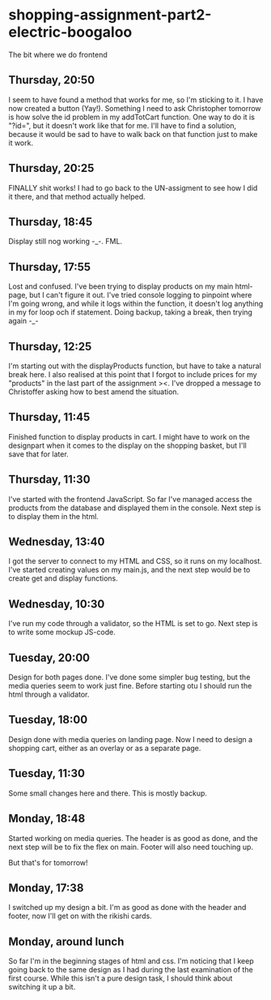 # shopping-assignment-part2-electric-boogaloo

The bit where we do frontend

Thursday, 20:50
-
I seem to have found a method that works for me, so I'm sticking to it. I have now created a button (Yay!). 
Something I need to ask Christopher tomorrow is how solve the id problem in my addTotCart function. One way to do it is "?id=", but it doesn't work like that for me. I'll have to find a solution, because it would be sad to have to walk back on that function just to make it work.

Thursday, 20:25
-
FINALLY shit works! I had to go back to the UN-assigment to see how I did it there, and that method actually helped.

Thursday, 18:45
-
Display still nog working -_-. FML.

Thursday, 17:55
-
Lost and confused. I've been trying to display products on my main html-page, but I can't figure it out. I've tried console logging to pinpoint where I'm going wrong, and while it logs within the function, it doesn't log anything in my for loop och if statement. Doing backup, taking a break, then trying again -_-

Thursday, 12:25
-
I'm starting out with the displayProducts function, but have to take a natural break here. I also realised at this point that I forgot to include prices for my "products" in the last part of the assignment ><. I've dropped a message to Christoffer asking how to best amend the situation.

Thursday, 11:45
-
Finished function to display products in cart. I might have to work on the designpart when it comes to the display on the shopping basket, but I'll save that for later.

Thursday, 11:30
-
I've started with the frontend JavaScript. So far I've managed access the products from the database and displayed them in the console. Next step is to display them in the html.

Wednesday, 13:40
-
I got the server to connect to my HTML and CSS, so it runs on my localhost. I've started creating values on my main.js, and the next step would be to create get and display functions.

Wednesday, 10:30
-
I've run my code through a validator, so the HTML is set to go. Next step is to write some mockup JS-code.

Tuesday, 20:00
-
Design for both pages done. I've done some simpler bug testing, but the media queries seem to work just fine. Before starting otu I should run the html through a validator.

Tuesday, 18:00
-
Design done with media queries on landing page. Now I need to design a shopping cart, either as an overlay or as a separate page.

Tuesday, 11:30
-
Some small changes here and there. This is mostly backup.

Monday, 18:48
-
Started working on media queries. The header is as good as done, and the next step will be to fix the flex on main. Footer will also need touching up. 

But that's for tomorrow!

Monday, 17:38
-
I switched up my design a bit. I'm as good as done with the header and footer, now I'll get on with the rikishi cards.

Monday, around lunch
-
So far I'm in the beginning stages of html and css. I'm noticing that I keep going back to the same design as I had during the last examination of the first course. While this isn't a pure design task, I should think about switching it up a bit.